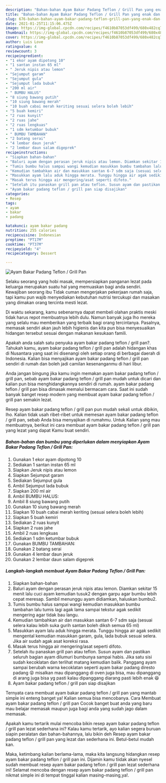 ```yaml
---
description: "Bahan-bahan Ayam Bakar Padang Teflon / Grill Pan yang enak dan Mudah Dibuat"
title: "Bahan-bahan Ayam Bakar Padang Teflon / Grill Pan yang enak dan Mudah Dibuat"
slug: 676-bahan-bahan-ayam-bakar-padang-teflon-grill-pan-yang-enak-dan-mudah-dibuat
date: 2021-01-25T11:15:06.475Z
image: https://img-global.cpcdn.com/recipes/f4610b87053df499/680x482cq70/ayam-bakar-padang-teflon-grill-pan-foto-resep-utama.jpg
thumbnail: https://img-global.cpcdn.com/recipes/f4610b87053df499/680x482cq70/ayam-bakar-padang-teflon-grill-pan-foto-resep-utama.jpg
cover: https://img-global.cpcdn.com/recipes/f4610b87053df499/680x482cq70/ayam-bakar-padang-teflon-grill-pan-foto-resep-utama.jpg
author: Luis Love
ratingvalue: 4
reviewcount: 3
recipeingredient:
- "1 ekor ayam dipotong 10"
- "1 santan instan 65 ml"
- " Jeruk nipis atau lemon"
- "Sejumput garam"
- "Sejumput gula"
- "Sejumput lada bubuk"
- "200 ml air"
- " BUMBU HALUS"
- "8 siung bawang putih"
- "10 siung bawang merah"
- "10 buah cabai merah keriting sesuai selera boleh lebih"
- "5 buah kemiri"
- "2 ruas kunyit"
- "2 ruas jahe"
- "2 ruas lengkuas"
- "1 sdm ketumbar bubuk"
- " BUMBU TAMBAHAN"
- "2 batang serai"
- "4 lembar daun jeruk"
- "2 lembar daun salam digeprek"
recipeinstructions:
- "Siapkan bahan-bahan"
- "Baluri ayam dengan perasan jeruk nipis atau lemon. Diamkan sekitar 15 menit lalu cuci ayam kemudian tusuk2 dengan garpu agar bumbu lebih cepat meresap. Sambil menunggu ayam didiamkan, haluskan bumbu2."
- "Tumis bumbu halus sampai wangi kemudian masukkan bumbu tambahan lalu tumis lagi agak lama sampai tekstur agak sedikit mengering agar tidak bau langu."
- "Kemudian tambahkan air dan masukkan santan 6-7 sdm saja (sesuai selera kalau lebih suka gurih santan boleh diksh semua 65 ml)"
- "Masukkan ayam lalu aduk hingga merata. Tunggu hingga air agak sedikit mengental kemudian masukkan garam, gula, lada bubuk sesuai selera. Jika air sudah agak asat koreksi rasa."
- "Masak terus hingga air mengering/asat seperti difoto."
- "Setelah itu panaskan grill pan atau teflon. Susun ayam dan pastikan seluruh bagian ayam dilumuri bumbunya sampai habis. Jika satu sisi sudah kecoklatan dan terlihat matang kemudian balik. Panggang ayam sampai berubah warna kecoklatan seperti ayam bakar padang diresto padang 😝 misalkan mau dipanggang di oven juga bisa, mau dipanggang di arang juga bisa yg pasti kalau dipanggang diarang pasti lebih enak 😆"
- "Ayam bakar padang teflon / grill pan siap disajikan"
categories:
- Resep
tags:
- ayam
- bakar
- padang

katakunci: ayam bakar padang 
nutrition: 255 calories
recipecuisine: Indonesian
preptime: "PT17M"
cooktime: "PT37M"
recipeyield: "4"
recipecategory: Dessert

---
```



![Ayam Bakar Padang Teflon / Grill Pan](https://img-global.cpcdn.com/recipes/f4610b87053df499/680x482cq70/ayam-bakar-padang-teflon-grill-pan-foto-resep-utama.jpg)

Selaku seorang yang hobi masak, mempersiapkan panganan lezat pada keluarga merupakan suatu hal yang memuaskan bagi anda sendiri. Kewajiban seorang ibu Tidak cuman mengerjakan pekerjaan rumah saja, tapi kamu pun wajib menyediakan kebutuhan nutrisi tercukupi dan masakan yang dimakan orang tercinta mesti lezat.

Di waktu  sekarang, kamu sebenarnya dapat membeli olahan praktis meski tidak harus repot membuatnya lebih dulu. Namun banyak juga lho mereka yang selalu mau memberikan yang terbaik bagi orang tercintanya. Pasalnya, memasak sendiri akan jauh lebih higienis dan kita pun bisa menyesuaikan hidangan tersebut sesuai dengan makanan kesukaan famili. 



Apakah anda salah satu penyuka ayam bakar padang teflon / grill pan?. Tahukah kamu, ayam bakar padang teflon / grill pan adalah hidangan khas di Nusantara yang saat ini disenangi oleh setiap orang di berbagai daerah di Indonesia. Kalian bisa menyajikan ayam bakar padang teflon / grill pan sendiri di rumah dan boleh jadi camilan kesenanganmu di hari libur.

Anda jangan bingung jika kamu ingin memakan ayam bakar padang teflon / grill pan, sebab ayam bakar padang teflon / grill pan mudah untuk dicari dan kalian pun bisa menghidangkannya sendiri di rumah. ayam bakar padang teflon / grill pan bisa dimasak memalui bermacam cara. Saat ini sudah banyak banget resep modern yang membuat ayam bakar padang teflon / grill pan semakin lezat.

Resep ayam bakar padang teflon / grill pan pun mudah sekali untuk dibikin, lho. Kalian tidak usah ribet-ribet untuk memesan ayam bakar padang teflon / grill pan, sebab Anda bisa menyajikan di rumahmu. Untuk Kalian yang mau membuatnya, berikut ini cara membuat ayam bakar padang teflon / grill pan yang lezat yang dapat Kamu buat sendiri.

<!--inarticleads1-->

##### Bahan-bahan dan bumbu yang diperlukan dalam menyiapkan Ayam Bakar Padang Teflon / Grill Pan:

1. Gunakan 1 ekor ayam dipotong 10
1. Sediakan 1 santan instan 65 ml
1. Siapkan  Jeruk nipis atau lemon
1. Siapkan Sejumput garam
1. Sediakan Sejumput gula
1. Ambil Sejumput lada bubuk
1. Siapkan 200 ml air
1. Ambil  BUMBU HALUS:
1. Ambil 8 siung bawang putih
1. Gunakan 10 siung bawang merah
1. Siapkan 10 buah cabai merah keriting (sesuai selera boleh lebih)
1. Siapkan 5 buah kemiri
1. Sediakan 2 ruas kunyit
1. Siapkan 2 ruas jahe
1. Ambil 2 ruas lengkuas
1. Sediakan 1 sdm ketumbar bubuk
1. Gunakan  BUMBU TAMBAHAN:
1. Gunakan 2 batang serai
1. Gunakan 4 lembar daun jeruk
1. Gunakan 2 lembar daun salam digeprek




<!--inarticleads2-->

##### Langkah-langkah membuat Ayam Bakar Padang Teflon / Grill Pan:

1. Siapkan bahan-bahan
1. Baluri ayam dengan perasan jeruk nipis atau lemon. Diamkan sekitar 15 menit lalu cuci ayam kemudian tusuk2 dengan garpu agar bumbu lebih cepat meresap. Sambil menunggu ayam didiamkan, haluskan bumbu2.
1. Tumis bumbu halus sampai wangi kemudian masukkan bumbu tambahan lalu tumis lagi agak lama sampai tekstur agak sedikit mengering agar tidak bau langu.
1. Kemudian tambahkan air dan masukkan santan 6-7 sdm saja (sesuai selera kalau lebih suka gurih santan boleh diksh semua 65 ml)
1. Masukkan ayam lalu aduk hingga merata. Tunggu hingga air agak sedikit mengental kemudian masukkan garam, gula, lada bubuk sesuai selera. Jika air sudah agak asat koreksi rasa.
1. Masak terus hingga air mengering/asat seperti difoto.
1. Setelah itu panaskan grill pan atau teflon. Susun ayam dan pastikan seluruh bagian ayam dilumuri bumbunya sampai habis. Jika satu sisi sudah kecoklatan dan terlihat matang kemudian balik. Panggang ayam sampai berubah warna kecoklatan seperti ayam bakar padang diresto padang 😝 misalkan mau dipanggang di oven juga bisa, mau dipanggang di arang juga bisa yg pasti kalau dipanggang diarang pasti lebih enak 😆
1. Ayam bakar padang teflon / grill pan siap disajikan




Ternyata cara membuat ayam bakar padang teflon / grill pan yang mantab simple ini enteng banget ya! Kalian semua bisa mencobanya. Cara Membuat ayam bakar padang teflon / grill pan Cocok banget buat anda yang baru mau belajar memasak maupun juga bagi anda yang sudah jago dalam memasak.

Apakah kamu tertarik mulai mencoba bikin resep ayam bakar padang teflon / grill pan lezat sederhana ini? Kalau kamu tertarik, ayo kalian segera buruan siapin peralatan dan bahan-bahannya, lalu bikin deh Resep ayam bakar padang teflon / grill pan yang lezat dan sederhana ini. Betul-betul mudah kan. 

Maka, ketimbang kalian berlama-lama, maka kita langsung hidangkan resep ayam bakar padang teflon / grill pan ini. Dijamin kamu tiidak akan nyesel sudah membuat resep ayam bakar padang teflon / grill pan lezat sederhana ini! Selamat mencoba dengan resep ayam bakar padang teflon / grill pan nikmat simple ini di tempat tinggal kalian masing-masing,ya!.

